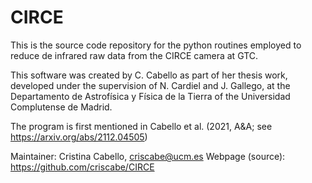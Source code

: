 # CIRCE

This is the source code repository for the python routines employed to reduce de infrared raw data from the CIRCE camera at GTC.

This software was created by C. Cabello as part of her thesis work, developed under the supervision of N. Cardiel and J. Gallego, at the Departamento de Astrofísica y Física de la Tierra of the Universidad Complutense de Madrid.

The program is first mentioned in Cabello et al. (2021, A&A; 
see https://arxiv.org/abs/2112.04505)

Maintainer: Cristina Cabello, criscabe@ucm.es
Webpage (source): https://github.com/criscabe/CIRCE

